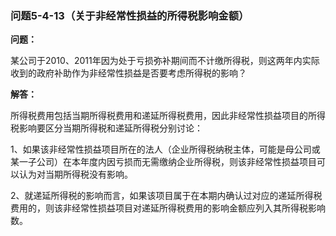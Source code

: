 ### 问题5-4-13（关于非经常性损益的所得税影响金额）

**问题：**

某公司于2010、2011年因为处于亏损弥补期间而不计缴所得税，则这两年内实际收到的政府补助作为非经常性损益是否要考虑所得税的影响？

**解答：**

所得税费用包括当期所得税费用和递延所得税费用，因此非经常性损益项目的所得税影响要区分当期所得税和递延所得税分别讨论：

1、如果该非经常性损益项目所在的法人（企业所得税纳税主体，可能是母公司或某一子公司）在本年度内因亏损而无需缴纳企业所得税，则该非经常性损益项目可以认为对当期所得税没有影响。

2、就递延所得税的影响而言，如果该项目属于在本期内确认过对应的递延所得税费用的，则该非经常性损益项目对递延所得税费用的影响金额应列入其所得税影响数。